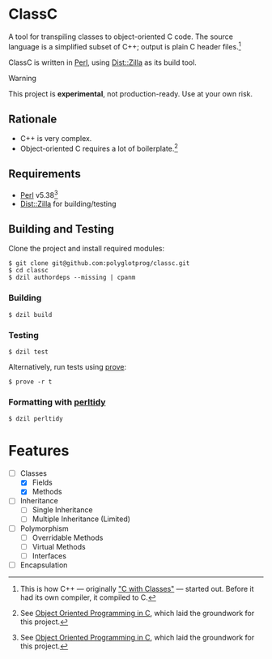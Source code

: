 # ClassC
A tool for transpiling classes to object-oriented C code. The source language
is a simplified subset of C++; output is plain C header files.[^1]

ClassC is written in [Perl], using [Dist::Zilla] as its build tool.

> [!WARNING]  
> This project is **experimental**, not production-ready. Use at your own risk.

## Rationale
- C++ is very complex.
- Object-oriented C requires a lot of boilerplate.[^2]

## Requirements
- [Perl] v5.38[^2]
- [Dist::Zilla] for building/testing

## Building and Testing
Clone the project and install required modules:

```console
$ git clone git@github.com:polyglotprog/classc.git
$ cd classc
$ dzil authordeps --missing | cpanm
```

### Building
```console
$ dzil build
```

### Testing
```console
$ dzil test
```

Alternatively, run tests using [prove]:
```console
$ prove -r t
```

### Formatting with [perltidy]
```console
$ dzil perltidy
```

# Features
- [ ] Classes
  - [x] Fields
  - [x] Methods
- [ ] Inheritance
  - [ ] Single Inheritance
  - [ ] Multiple Inheritance (Limited)
- [ ] Polymorphism
  - [ ] Overridable Methods
  - [ ] Virtual Methods
  - [ ] Interfaces
- [ ] Encapsulation

<!------------------------------------------------------------------------------
  Footnotes
------------------------------------------------------------------------------->
[^1]: This is how C++ &mdash; originally ["C with Classes"] &mdash; started out.
  Before it had its own compiler, it compiled to C.
[^2]: See [Object Oriented Programming in C], which laid the groundwork for this
  project.
[^3]: ClassC was developed using Perl v5.38 but may still work with earlier
  versions of Perl, with some adjustments.

<!------------------------------------------------------------------------------
  Links
------------------------------------------------------------------------------->
["C with Classes"]: https://www.stroustrup.com/bs_faq.html#invention
[Dist::Zilla]: https://dzil.org
[Object Oriented Programming in C]: https://github.com/polyglotprog/oop-c
[Perl]: https://www.perl.org
[perltidy]: http://perltidy.sourceforge.net
[prove]: https://perldoc.perl.org/prove
